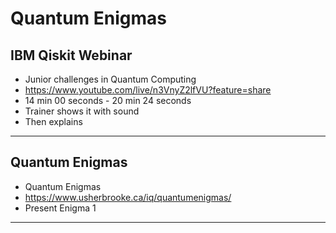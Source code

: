 # Quantum Enigmas

## IBM Qiskit Webinar

* Junior challenges in Quantum Computing
* https://www.youtube.com/live/n3VnyZ2lfVU?feature=share
* 14 min 00 seconds - 20 min 24 seconds
* Trainer shows it with sound
* Then explains
---

## Quantum Enigmas

* Quantum Enigmas
* https://www.usherbrooke.ca/iq/quantumenigmas/
* Present Enigma 1

---